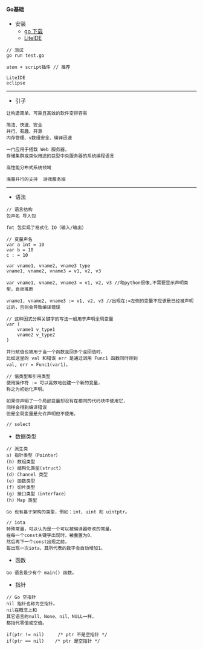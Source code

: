 #### **Go基础**
* 安装
	* [go 下载](https://golang.org/dl/)
    * [LiteIDE](https://sourceforge.net/projects/liteide/files/)
~~~
// 测试
go run test.go

atom + script插件 // 推荐

LiteIDE
eclipse
~~~

* * * * *

* 引子
~~~
让构造简单、可靠且高效的软件变得容易

简洁、快速、安全
并行、有趣、开源
内存管理、v数组安全、编译迅速

一门应用于搭载 Web 服务器，
存储集群或类似用途的巨型中央服务器的系统编程语言

高性能分布式系统领域

海量并行的支持  游戏服务端
~~~

* * * * *

* 语法
~~~
// 语言结构
包声名 导入包

fmt 包实现了格式化 IO（输入/输出）

// 变量声名
var a int = 10
var b = 10
c : = 10

var vname1, vname2, vname3 type
vname1, vname2, vname3 = v1, v2, v3

var vname1, vname2, vname3 = v1, v2, v3 //和python很像,不需要显示声明类型，自动推断

vname1, vname2, vname3 := v1, v2, v3 //出现在:=左侧的变量不应该是已经被声明过的，否则会导致编译错误

// 这种因式分解关键字的写法一般用于声明全局变量
var (
    vname1 v_type1
    vname2 v_type2
)

并行赋值也被用于当一个函数返回多个返回值时，
比如这里的 val 和错误 err 是通过调用 Func1 函数同时得到
val, err = Func1(var1)。

// 值类型和引用类型
使用操作符 := 可以高效地创建一个新的变量，
称之为初始化声明。

如果你声明了一个局部变量却没有在相同的代码块中使用它，
同样会得到编译错误
但是全局变量是允许声明但不使用。

// select
~~~

* 数据类型
~~~
// 派生类
a) 指针类型（Pointer）
(b) 数组类型
(c) 结构化类型(struct)
(d) Channel 类型
(e) 函数类型
(f) 切片类型
(g) 接口类型（interface）
(h) Map 类型

Go 也有基于架构的类型，例如：int、uint 和 uintptr。

// iota
特殊常量，可以认为是一个可以被编译器修改的常量。
在每一个const关键字出现时，被重置为0，
然后再下一个const出现之前，
每出现一次iota，其所代表的数字会自动增加1。
~~~

* 函数
~~~
Go 语言最少有个 main() 函数。

~~~

* 指针
~~~
// Go 空指针
nil 指针也称为空指针。
nil在概念上和
其它语言的null、None、nil、NULL一样，
都指代零值或空值。

if(ptr != nil)     /* ptr 不是空指针 */
if(ptr == nil)    /* ptr 是空指针 */
~~~




